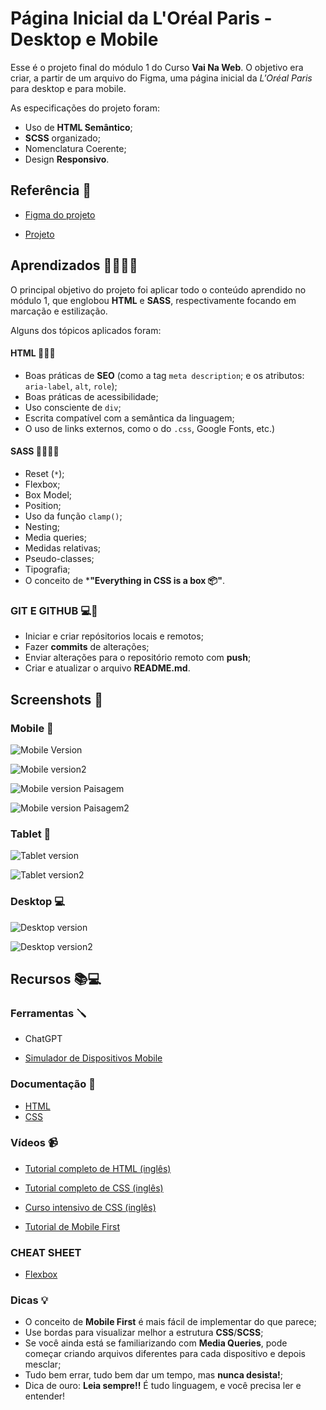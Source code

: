 
# Página Inicial da L'Oréal Paris - Desktop e Mobile


Esse é o projeto final do módulo 1 do Curso **Vai Na Web**. O objetivo era criar, a partir de um arquivo do Figma, uma página inicial da *L'Oréal Paris* para desktop e para mobile.

As especificações do projeto foram:

 * Uso de **HTML Semântico**;
 * **SCSS** organizado;
 * Nomenclatura Coerente;
 * Design **Responsivo**.

## Referência 🔎

 - [Figma do projeto](https://www.figma.com/design/Jl39e6uWlBzPUKyr6V7fBx/L'OR%C3%89AL-HTML--SASS---RESPONSIVO?node-id=0-1&node-type=canvas&t=lyXbIYQRbJPc28Ed-0)

- [Projeto](#)


## Aprendizados 📖👩🏾‍💻

O principal objetivo do projeto foi aplicar todo o conteúdo aprendido no módulo 1, que englobou **HTML** e **SASS**, respectivamente focando em marcação e estilização.

Alguns dos tópicos aplicados foram:

#### HTML 👷🏾‍♀️

- Boas práticas de **SEO** (como a tag `meta description`; e os atributos: `aria-label`, `alt`, `role`);
- Boas práticas de acessibilidade;
- Uso consciente de `div`;
- Escrita compatível com a semântica da linguagem;
- O uso de links externos, como o do `.css`, Google Fonts, etc.)

#### SASS 🧑🏾‍🎨🎨

- Reset (`*`);
- Flexbox;
- Box Model;
- Position;
- Uso da função `clamp()`;
- Nesting;
- Media queries;
- Medidas relativas;
- Pseudo-classes;
- Tipografia;
- O conceito de ***"Everything in CSS is a box 📦"**.

### GIT E GITHUB 💻🚅

- Iniciar e criar repósitorios locais e remotos;
- Fazer **commits** de alterações;
- Enviar alterações para o repositório remoto com **push**;
- Criar e atualizar o arquivo **README.md**.



## Screenshots 📸

### Mobile 📱

![Mobile Version](https://i.imgur.com/t4MueBc.png)

![Mobile version2](https://i.imgur.com/OzFcj3g.png)

![Mobile version Paisagem](https://i.imgur.com/PikdhR8.png)

![Mobile version Paisagem2](https://i.imgur.com/q1JDT53.png)

### Tablet 🔳

![Tablet version](https://i.imgur.com/I67Kri1.png)

![Tablet version2](https://i.imgur.com/mWHYPa6.png)

### Desktop 💻

![Desktop version](https://i.imgur.com/uDgG14K.png)

![Desktop version2](https://i.imgur.com/q6Xcep3.png)





## Recursos 📚💻

### Ferramentas 🪛

- ChatGPT

- [Simulador de Dispositivos Mobile](https://chrome.google.com/webstore/detail/simulateur-mobile/ckejmhbmlajgoklhgbapkiccekfoccmk?hl=pt-BR)

### Documentação 📘

- [HTML](https://www.w3schools.com/html/default.asp)
- [CSS](https://www.w3schools.com/css/default.asp)


### Vídeos 📹

- [Tutorial completo de HTML (inglês)](https://www.youtube.com/watch?v=kUMe1FH4CHE)

- [Tutorial completo de CSS (inglês)](https://www.youtube.com/watch?v=OXGznpKZ_sA&t=17194s)

- [Curso intensivo de CSS (inglês)](https://www.youtube.com/watch?v=tXIhdp5R7sc)

- [Tutorial de Mobile First](https://www.youtube.com/watch?v=SVwJA9aF2Cs)


### CHEAT SHEET

- [Flexbox](https://drive.google.com/drive/folders/1rtgoeu17cI8N_-ENM1GRZ9a6KwexeK-H?hl=pt-BR)

### Dicas 💡

- O conceito de **Mobile First** é mais fácil de implementar do que parece;
- Use bordas para visualizar melhor a estrutura **CSS**/**SCSS**;
- Se você ainda está se familiarizando com **Media Queries**, pode começar criando arquivos diferentes para cada dispositivo e depois mesclar;
- Tudo bem errar, tudo bem dar um tempo, mas **nunca desista!**;
- Dica de ouro: **Leia sempre!!** É tudo linguagem, e você precisa ler e entender!
